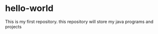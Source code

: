 # hello-world
This is my first repository.
this repository will store my java programs and projects
